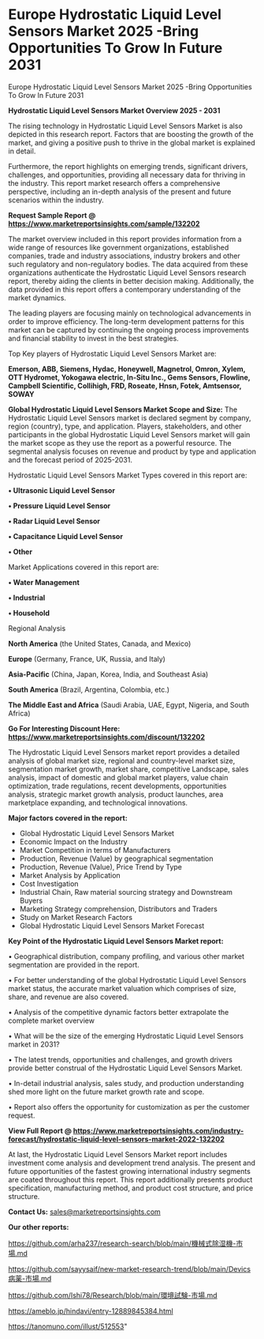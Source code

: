 # Europe Hydrostatic Liquid Level Sensors Market 2025 -Bring Opportunities To Grow In Future 2031
 Europe Hydrostatic Liquid Level Sensors Market 2025 -Bring Opportunities To Grow In Future 2031

<Strong> Hydrostatic Liquid Level Sensors Market Overview 2025 - 2031</strong>

The rising technology in Hydrostatic Liquid Level Sensors Market is also depicted in this research report. Factors that are boosting the growth of the market, and giving a positive push to thrive in the global market is explained in detail.

Furthermore, the report highlights on emerging trends, significant drivers, challenges, and opportunities, providing all necessary data for thriving in the industry. This report market research offers a comprehensive perspective, including an in-depth analysis of the present and future scenarios within the industry.

<strong>Request Sample Report @ <a href=https://www.marketreportsinsights.com/sample/132202>https://www.marketreportsinsights.com/sample/132202</a></strong>

The market overview included in this report provides information from a wide range of resources like government organizations, established companies, trade and industry associations, industry brokers and other such regulatory and non-regulatory bodies. The data acquired from these organizations authenticate the Hydrostatic Liquid Level Sensors research report, thereby aiding the clients in better decision making. Additionally, the data provided in this report offers a contemporary understanding of the market dynamics.

The leading players are focusing mainly on technological advancements in order to improve efficiency. The long-term development patterns for this market can be captured by continuing the ongoing process improvements and financial stability to invest in the best strategies.

Top Key players of Hydrostatic Liquid Level Sensors Market are:

<strong>Emerson, ABB, Siemens, Hydac, Honeywell, Magnetrol, Omron, Xylem, OTT Hydromet, Yokogawa electric, In-Situ Inc., Gems Sensors, Flowline, Campbell Scientific, Collihigh, FRD, Roseate, Hnsn, Fotek, Amtsensor, SOWAY</strong>

<strong><b>Global Hydrostatic Liquid Level Sensors Market Scope and Size:</b></strong>
The Hydrostatic Liquid Level Sensors market is declared segment by company, region (country), type, and application. Players, stakeholders, and other participants in the global Hydrostatic Liquid Level Sensors market will gain the market scope as they use the report as a powerful resource. The segmental analysis focuses on revenue and product by type and application and the forecast period of 2025-2031.

Hydrostatic Liquid Level Sensors Market Types covered in this report are:

<strong>• Ultrasonic Liquid Level Sensor

• Pressure Liquid Level Sensor

• Radar Liquid Level Sensor

• Capacitance Liquid Level Sensor

• Other</strong>

Market Applications covered in this report are:

<strong>• Water Management

• Industrial

• Household</strong> 

Regional Analysis

<strong>North America</strong> (the United States, Canada, and Mexico)

<strong>Europe</strong> (Germany, France, UK, Russia, and Italy)

<strong>Asia-Pacific</strong> (China, Japan, Korea, India, and Southeast Asia)

<strong>South America</strong> (Brazil, Argentina, Colombia, etc.)

<strong>The Middle East and Africa</strong> (Saudi Arabia, UAE, Egypt, Nigeria, and South Africa)

<strong>Go For Interesting Discount Here: <a href=https://www.marketreportsinsights.com/discount/132202>https://www.marketreportsinsights.com/discount/132202</a></strong>

The Hydrostatic Liquid Level Sensors market report provides a detailed analysis of global market size, regional and country-level market size, segmentation market growth, market share, competitive Landscape, sales analysis, impact of domestic and global market players, value chain optimization, trade regulations, recent developments, opportunities analysis, strategic market growth analysis, product launches, area marketplace expanding, and technological innovations.

<strong><b>Major factors covered in the report:</b></strong>
<ul>
  <li>Global Hydrostatic Liquid Level Sensors Market </li>
  <li>Economic Impact on the Industry</li>
  <li>Market Competition in terms of Manufacturers</li>
  <li>Production, Revenue (Value) by geographical segmentation</li>
  <li>Production, Revenue (Value), Price Trend by Type</li>
  <li>Market Analysis by Application</li>
  <li>Cost Investigation</li>
  <li>Industrial Chain, Raw material sourcing strategy and Downstream Buyers</li>
  <li>Marketing Strategy comprehension, Distributors and Traders</li>
  <li>Study on Market Research Factors</li>
  <li>Global Hydrostatic Liquid Level Sensors Market Forecast</li>
</ul>

<strong><b>Key Point of the Hydrostatic Liquid Level Sensors Market report:</b></strong>

• Geographical distribution, company profiling, and various other market segmentation are provided in the report.

• For better understanding of the global Hydrostatic Liquid Level Sensors market status, the accurate market valuation which comprises of size, share, and revenue are also covered.

• Analysis of the competitive dynamic factors better extrapolate the complete market overview

• What will be the size of the emerging Hydrostatic Liquid Level Sensors market in 2031?

• The latest trends, opportunities and challenges, and growth drivers provide better construal of the Hydrostatic Liquid Level Sensors Market.

• In-detail industrial analysis, sales study, and production understanding shed more light on the future market growth rate and scope.

• Report also offers the opportunity for customization as per the customer request.

<strong><b>View Full Report @ <a href=https://www.marketreportsinsights.com/industry-forecast/hydrostatic-liquid-level-sensors-market-2022-132202>https://www.marketreportsinsights.com/industry-forecast/hydrostatic-liquid-level-sensors-market-2022-132202</a></b></strong>


At last, the Hydrostatic Liquid Level Sensors Market report includes investment come analysis and development trend analysis. The present and future opportunities of the fastest growing international industry segments are coated throughout this report. This report additionally presents product specification, manufacturing method, and product cost structure, and price structure.

<strong>Contact Us:</strong>
sales@marketreportsinsights.com

<strong>Our other reports:</strong>

<a href=https://github.com/arha237/research-search/blob/main/機械式除湿機-市場.md>https://github.com/arha237/research-search/blob/main/機械式除湿機-市場.md</a>

<a href=https://github.com/sayysaif/new-market-research-trend/blob/main/Devics病薬-市場.md>https://github.com/sayysaif/new-market-research-trend/blob/main/Devics病薬-市場.md</a>

<a href=https://github.com/Ishi78/Research/blob/main/環境試験-市場.md>https://github.com/Ishi78/Research/blob/main/環境試験-市場.md</a>

<a href=https://ameblo.jp/hindavi/entry-12889845384.html>https://ameblo.jp/hindavi/entry-12889845384.html</a>

<a href=https://tanomuno.com/illust/512553>https://tanomuno.com/illust/512553</a>"

